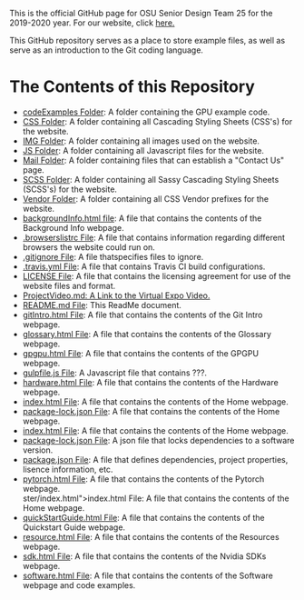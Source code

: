 This is the official GitHub page for OSU Senior Design Team 25 for the 2019-2020 year. For our website, click <a href="https://osusdgpu.github.io/">here.</a>

This GitHub repository serves as a place to store example files, as well as serve as an introduction to the Git coding language. 

<h1>The Contents of this Repository</h1>

<ul>
  <li><a href="https://github.com/osusdgpu/osusdgpu.github.io/tree/master/codeExamples">codeExamples Folder</a>: A folder containing the GPU example code.</li>
  <li><a href="https://github.com/osusdgpu/osusdgpu.github.io/tree/master/css">CSS Folder</a>: A folder containing all Cascading Styling Sheets (CSS's) for the website.</li>
  <li><a href="https://github.com/osusdgpu/osusdgpu.github.io/tree/master/img">IMG Folder</a>: A folder containing all images used on the website.</li>
  <li><a href="https://github.com/osusdgpu/osusdgpu.github.io/tree/master/js">JS Folder</a>: A folder containing all Javascript files for the website.</li>
  <li><a href="https://github.com/osusdgpu/osusdgpu.github.io/tree/master/mail">Mail Folder</a>: A folder containing files that can establish a "Contact Us" page.</li>
  <li><a href="https://github.com/osusdgpu/osusdgpu.github.io/tree/master/scss">SCSS Folder</a>: A folder containing all Sassy Cascading Styling Sheets (SCSS's) for the website.</li>
  <li><a href="https://github.com/osusdgpu/osusdgpu.github.io/tree/master/vendor">Vendor Folder</a>: A folder containing all CSS Vendor prefixes for the website.</li>
  <li><a href="https://github.com/osusdgpu/osusdgpu.github.io/tree/master/backgroundInfo.html">backgroundInfo.html file</a>: A file that contains the contents of the Background Info webpage.</li>
  <li><a href="https://github.com/osusdgpu/osusdgpu.github.io/tree/master/.browserslistrc">.browserslistrc File</a>: A file that contains information regarding different browsers the website could run on.</li>
  <li><a href="https://github.com/osusdgpu/osusdgpu.github.io/tree/master/.gitignore">.gitignore File</a>: A file thatspecifies files to ignore.</li>
  <li><a href="https://github.com/osusdgpu/osusdgpu.github.io/tree/master/.travis.yml">.travis.yml File</a>: A file that contains Travis CI build configurations.</li>
  <li><a href="https://github.com/osusdgpu/osusdgpu.github.io/tree/master/LICENSE">LICENSE File</a>: A file that contains the licensing agreement for use of the website files and format.</li>
  <li><a href="https://github.com/osusdgpu/osusdgpu.github.io/blob/master/ProjectVideo.md">ProjectVideo.md: A Link to the Virtual Expo Video.</li>
  <li><a href="https://github.com/osusdgpu/osusdgpu.github.io/tree/master/README.md">README.md File</a>: This ReadMe document.</li>
  <li><a href="https://github.com/osusdgpu/osusdgpu.github.io/tree/master/gitIntro.html">gitIntro.html File</a>: A file that contains the contents of the Git Intro webpage.</li>
  <li><a href="https://github.com/osusdgpu/osusdgpu.github.io/tree/master/glossary.html">glossary.html File</a>: A file that contains the contents of the Glossary webpage.</li>
  <li><a href="https://github.com/osusdgpu/osusdgpu.github.io/tree/master/gpgpu.html">gpgpu.html File</a>: A file that contains the contents of the GPGPU webpage.</li>
  <li><a href="https://github.com/osusdgpu/osusdgpu.github.io/tree/master/gulpfile.js">gulpfile.js File</a>: A Javascript file that contains ???.</li>
  <li><a href="https://github.com/osusdgpu/osusdgpu.github.io/tree/master/gitIntro.html">hardware.html File</a>: A file that contains the contents of the Hardware webpage.</li>
  <li><a href="https://github.com/osusdgpu/osusdgpu.github.io/tree/master/index.html">index.html File</a>: A file that contains the contents of the Home webpage.</li>
  <li><a href="https://github.com/osusdgpu/osusdgpu.github.io/tree/master/package-lock.json">package-lock.json File</a>: A file that contains the contents of the Home webpage.</li>
  <li><a href="https://github.com/osusdgpu/osusdgpu.github.io/tree/master/index.html">index.html File</a>: A file that contains the contents of the Home webpage.</li>
  <li><a href="https://github.com/osusdgpu/osusdgpu.github.io/tree/master/package-lock.json">package-lock.json File</a>: A json file that locks dependencies to a software version.</li>
  <li><a href="https://github.com/osusdgpu/osusdgpu.github.io/tree/master/package.json">package.json File</a>: A file that defines dependencies, project properties, lisence information, etc.</li>
  <li><a href="https://github.com/osusdgpu/osusdgpu.github.io/tree/master/pytorch.html">pytorch.html File</a>: A file that contains the contents of the Pytorch webpage.</li>ster/index.html">index.html File</a>: A file that contains the contents of the Home webpage.</li>
  <li><a href="https://github.com/osusdgpu/osusdgpu.github.io/tree/master/quickStartGuide.html">quickStartGuide.html File</a>: A file that contains the contents of the Quickstart Guide webpage.</li>
  <li><a href="https://github.com/osusdgpu/osusdgpu.github.io/tree/master/resources.html">resource.html File</a>: A file that contains the contents of the Resources webpage.</li>
  <li><a href="https://github.com/osusdgpu/osusdgpu.github.io/tree/master/sdk.html">sdk.html File</a>: A file that contains the contents of the Nvidia SDKs webpage.</li>
  <li><a href="https://github.com/osusdgpu/osusdgpu.github.io/tree/master/index.html">software.html File</a>: A file that contains the contents of the Software webpage and code examples.</li>
</ul>
